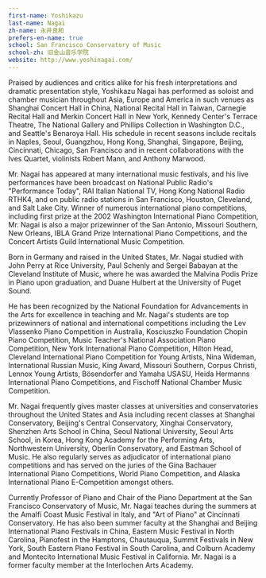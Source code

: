 ```yaml
---
first-name: Yoshikazu
last-name: Nagai
zh-name: 永井良和
prefers-en-name: true
school: San Francisco Conservatory of Music
school-zh: 旧金山音乐学院
website: http://www.yoshinagai.com/
---
```


Praised by audiences and critics alike for his fresh interpretations and dramatic presentation style, Yoshikazu Nagai has performed as soloist and chamber musician throughout Asia, Europe and America in such venues as Shanghai Concert Hall in China, National Recital Hall in Taiwan, Carnegie Recital Hall and Merkin Concert Hall in New York, Kennedy Center's Terrace Theatre, The National Gallery and Phillips Collection in Washington D.C., and Seattle's Benaroya Hall. His schedule in recent seasons include recitals in Naples, Seoul, Guangzhou, Hong Kong, Shanghai, Singapore, Beijing, Cincinnati, Chicago, San Francisco and in recent collaborations with the Ives Quartet, violinists Robert Mann, and Anthony Marwood.

Mr. Nagai has appeared at many international music festivals, and his live performances have been broadcast on National Public Radio's "Performance Today", RAI Italian National TV, Hong Kong National Radio RTHK4, and on public radio stations in San Francisco, Houston, Cleveland, and Salt Lake City. Winner of numerous international piano competitions, including first prize at the 2002 Washington International Piano Competition, Mr. Nagai is also a major prizewinner of the San
Antonio, Missouri Southern, New Orleans, IBLA Grand Prize International Piano Competitions, and the Concert Artists Guild International Music Competition.

Born in Germany and raised in the United States, Mr. Nagai studied with John Perry at Rice University, Paul Schenly and Sergei Babayan at the Cleveland Institute of Music, where he was awarded the Malvina Podis Prize in Piano upon graduation, and Duane Hulbert at the University of Puget Sound.

He has been recognized by the National Foundation for Advancements in the Arts for excellence in teaching and Mr. Nagai's students are top prizewinners of national and international competitions including the Lev Vlassenko Piano Competition in Australia, Kosciuszko Foundation Chopin Piano Competition, Music Teacher's National Association Piano Competition, New York International Piano Competition, Hilton Head, Cleveland International Piano Competition for Young Artists, Nina Wideman, International Russian Music, King Award, Missouri Southern, Corpus Christi, Lennox Young Artists, Bösendorfer and Yamaha USASU, Heida Hermanns International Piano Competitions, and Fischoff National Chamber Music Competition.

Mr. Nagai frequently gives master classes at universities and conservatories throughout the United States and Asia including recent classes at Shanghai Conservatory, Beijing's Central Conservatory, Xinghai Conservatory, Shenzhen Arts School in China, Seoul National University, Seoul Arts School, in Korea, Hong Kong Academy for the Performing Arts, Northwestern University, Oberlin Conservatory, and Eastman School of Music. He also regularly serves as adjudicator of international piano competitions and has served on the juries of the Gina Bachauer International Piano Competitions, World Piano Competition, and Alaska International Piano E-Competition amongst others.

Currently Professor of Piano and Chair of the Piano Department at the San Francisco Conservatory of Music, Mr. Nagai teaches during the summers at the Amalfi Coast Music Festival in Italy, and "Art of Piano" at Cincinnati Conservatory. He has also been summer faculty at the Shanghai and Beijing International Piano Festivals in China, Eastern Music Festival in North Carolina, Pianofest in the Hamptons, Chautauqua, Summit Festivals in New York, South Eastern Piano Festival in South Carolina, and Colburn Academy and Montecito International Music Festival in California. Mr. Nagai is a former faculty member at the Interlochen Arts Academy.
